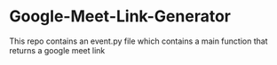 # Google-Meet-Link-Generator
This repo contains an event.py file which contains a main function that returns a google meet link
